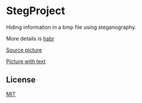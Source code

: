 # StegProject

Hiding information in a bmp file using steganography.

More details is [habr](https://habr.com/ru/post/140373/)

[Source picture](https://drive.google.com/file/d/1yhUrJYGasCl2UAPgkO6kinFAK55GS4jW)

[Picture with text](https://drive.google.com/open?id=1aHmy_gTIcJRLr1fz-ehBmxSmg3MQfQkw)

## License
[MIT](https://choosealicense.com/licenses/mit/)